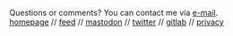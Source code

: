 <span>Questions or comments? You can contact me via <a href="mailto:mail@nihars.com">e-mail</a>.</span>
<br>
<a href="/">homepage</a> //
<a href="/rss.xml">feed</a> //
<a rel="me" href="https://fosstodon.org/@nihars">mastodon</a> //
<a href="https://twitter.com/niharokz">twitter</a> //
<a href="https://gitlab.com/niharokz">gitlab</a> //
<a href="/privacy.html">privacy</a>
